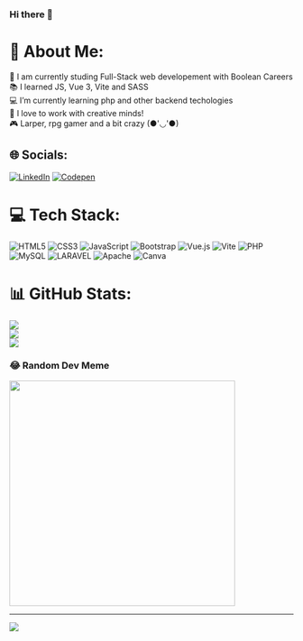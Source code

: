 ### Hi there 👋

# 💫 About Me:
🔭 I am currently studing Full-Stack web developement with Boolean Careers<br>📚 I learned JS, Vue 3, Vite and SASS<br>💻 I’m currently learning php and other backend techologies<br>🤝 I love to work with creative minds!<br>🎮 Larper, rpg gamer and a bit crazy  (●'◡'●)

## 🌐 Socials:
[![LinkedIn](https://img.shields.io/badge/LinkedIn-%230077B5.svg?logo=linkedin&logoColor=white)](https://linkedin.com/in/francesco-m-793199ab/) [![Codepen](https://img.shields.io/badge/Codepen-000000?style=for-the-badge&logo=codepen&logoColor=white)](https://codepen.io/coldshark) 

# 💻 Tech Stack:
![HTML5](https://img.shields.io/badge/html5-%23E34F26.svg?style=for-the-badge&logo=html5&logoColor=white) ![CSS3](https://img.shields.io/badge/css3-%231572B6.svg?style=for-the-badge&logo=css3&logoColor=white) ![JavaScript](https://img.shields.io/badge/javascript-%23323330.svg?style=for-the-badge&logo=javascript&logoColor=%23F7DF1E) ![Bootstrap](https://img.shields.io/badge/bootstrap-%238511FA.svg?style=for-the-badge&logo=bootstrap&logoColor=white) ![Vue.js](https://img.shields.io/badge/vue.js-%2335495e.svg?style=for-the-badge&logo=vuedotjs&logoColor=%234FC08D) ![Vite](https://img.shields.io/badge/vite-%23646CFF.svg?style=for-the-badge&logo=vite&logoColor=white) ![PHP](https://img.shields.io/badge/php-%23777BB4.svg?style=for-the-badge&logo=php&logoColor=white) ![MySQL](https://img.shields.io/badge/mysql-%2300000f.svg?style=for-the-badge&logo=mysql&logoColor=white) ![LARAVEL](https://img.shields.io/badge/laravel-%23D42029.svg?style=for-the-badge&logo=laravel&logoColor=white) ![Apache](https://img.shields.io/badge/apache-%23D42029.svg?style=for-the-badge&logo=apache&logoColor=white) ![Canva](https://img.shields.io/badge/Canva-%2300C4CC.svg?style=for-the-badge&logo=Canva&logoColor=white)

# 📊 GitHub Stats:
![](https://github-readme-stats.vercel.app/api?username=francescomascellino&theme=dark&hide_border=false&include_all_commits=true&count_private=true)<br/>
![](https://github-readme-streak-stats.herokuapp.com/?user=francescomascellino&theme=dark&hide_border=false)<br/>
![](https://github-readme-stats.vercel.app/api/top-langs/?username=francescomascellino&theme=dark&hide_border=false&include_all_commits=true&count_private=true&layout=compact)

### 😂 Random Dev Meme
<img src='https://randommeme-five.vercel.app/' style="height: 400px;"/>

---
[![](https://visitcount.itsvg.in/api?id=francescomascellino&icon=2&color=8)](https://visitcount.itsvg.in)

<!-- Proudly created with GPRM ( https://gprm.itsvg.in ) -->
